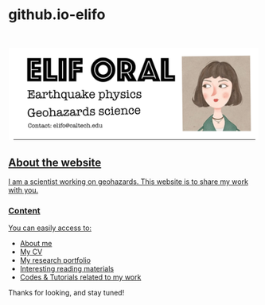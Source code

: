 # github.io-elifo


<!-- PROJECT SHIELDS -->
<!--
*** I'm using markdown "reference style" links for readability.
*** Reference links are enclosed in brackets [ ] instead of parentheses ( ).
*** See the bottom of this document for the declaration of the reference variables
*** for contributors-url, forks-url, etc. This is an optional, concise syntax you may use.
*** https://www.markdownguide.org/basic-syntax/#reference-style-links
-->

<!-- PROJECT LOGO -->
<br />
<p align="center">
  <a href="https://elifo.github.io/index.html">
    <img src="./images/elif_oral_header.png" alt="Logo" width='502px;>
  </a>

  <h3 align="center">elifo.github.io</h3>

  <p align="center">
    Elif Oral's personal website
  </p>

</p>

  
<!-- ABOUT THE PROJECT -->
## About the website
I am a scientist working on geohazards. This website is to share my work with you.
<!-- **To avoid retyping too much info. Do a search and replace with your text editor for the following:**
`github_username`, `repo_name`, `twitter_handle`, `email`, `project_title`, `project_description`
 -->

### Content
You can easily access to:

* [About me](https://elifo.github.io/about.html)
* [My CV](https://drive.google.com/file/d/1mF96xNhRptWsd5A1F3P99ItNbPr1fexF/view?usp=sharing)
* [My research portfolio](https://elifo.github.io/highlights.html)
* [Interesting reading materials](https://workflowy.com/s/golden-biblio-list/P8rZyO6IBaBKqqth)
* [Codes & Tutorials related to my work](https://github.com/elifo/elifo.github.io/blob/main/tutorials/all_topics.md)


Thanks for looking, and stay tuned!




